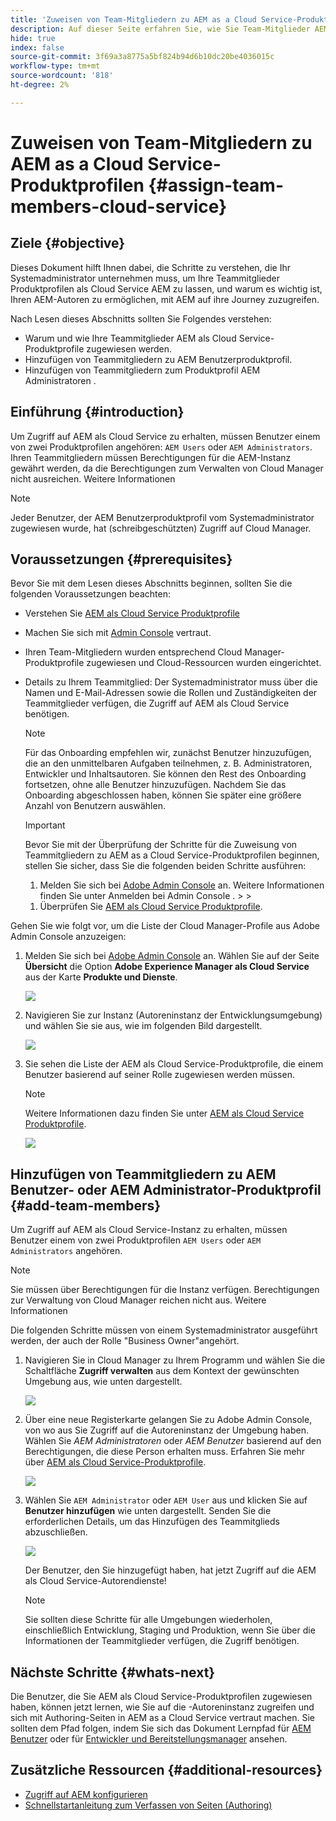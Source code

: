 ```yaml
---
title: 'Zuweisen von Team-Mitgliedern zu AEM as a Cloud Service-Produktprofilen '
description: Auf dieser Seite erfahren Sie, wie Sie Team-Mitglieder AEM as a Cloud Service-Produktprofilen zuweisen.
hide: true
index: false
source-git-commit: 3f69a3a8775a5bf824b94d6b10dc20be4036015c
workflow-type: tm+mt
source-wordcount: '818'
ht-degree: 2%

---
```



# Zuweisen von Team-Mitgliedern zu AEM as a Cloud Service-Produktprofilen {#assign-team-members-cloud-service}

## Ziele {#objective}

Dieses Dokument hilft Ihnen dabei, die Schritte zu verstehen, die Ihr Systemadministrator unternehmen muss, um Ihre Teammitglieder Produktprofilen als Cloud Service AEM zu lassen, und warum es wichtig ist, Ihren AEM-Autoren zu ermöglichen, mit AEM auf ihre Journey zuzugreifen.

Nach Lesen dieses Abschnitts sollten Sie Folgendes verstehen:

* Warum und wie Ihre Teammitglieder AEM als Cloud Service-Produktprofile zugewiesen werden.
* Hinzufügen von Teammitgliedern zu AEM Benutzerproduktprofil.
* Hinzufügen von Teammitgliedern zum Produktprofil AEM Administratoren .


## Einführung {#introduction}

Um Zugriff auf AEM als Cloud Service zu erhalten, müssen Benutzer einem von zwei Produktprofilen angehören:  `AEM Users` oder `AEM Administrators`. Ihren Teammitgliedern müssen Berechtigungen für die AEM-Instanz gewährt werden, da die Berechtigungen zum Verwalten von Cloud Manager nicht ausreichen. Weitere Informationen

>[!NOTE]
>Jeder Benutzer, der AEM Benutzerproduktprofil vom Systemadministrator zugewiesen wurde, hat (schreibgeschützten) Zugriff auf Cloud Manager.

## Voraussetzungen {#prerequisites}

Bevor Sie mit dem Lesen dieses Abschnitts beginnen, sollten Sie die folgenden Voraussetzungen beachten:

* Verstehen Sie [AEM als Cloud Service Produktprofile](https://experienceleague.adobe.com/docs/experience-manager-cloud-service/onboarding/onboarding-concepts/aem-cs-team-product-profiles.html?lang=en#aem-product-profiles)
* Machen Sie sich mit [Admin Console](https://experienceleague.adobe.com/docs/experience-manager-cloud-service/onboarding/onboarding-concepts/admin-console.html?lang=en) vertraut.
* Ihren Team-Mitgliedern wurden entsprechend Cloud Manager-Produktprofile zugewiesen und Cloud-Ressourcen wurden eingerichtet.
* Details zu Ihrem Teammitglied: Der Systemadministrator muss über die Namen und E-Mail-Adressen sowie die Rollen und Zuständigkeiten der Teammitglieder verfügen, die Zugriff auf AEM als Cloud Service benötigen.

   >[!NOTE]
   >Für das Onboarding empfehlen wir, zunächst Benutzer hinzuzufügen, die an den unmittelbaren Aufgaben teilnehmen, z. B. Administratoren, Entwickler und Inhaltsautoren. Sie können den Rest des Onboarding fortsetzen, ohne alle Benutzer hinzuzufügen. Nachdem Sie das Onboarding abgeschlossen haben, können Sie später eine größere Anzahl von Benutzern auswählen.


   >[!IMPORTANT]
   >Bevor Sie mit der Überprüfung der Schritte für die Zuweisung von Teammitgliedern zu AEM as a Cloud Service-Produktprofilen beginnen, stellen Sie sicher, dass Sie die folgenden beiden Schritte ausführen:
   >
   >1. Melden Sie sich bei [Adobe Admin Console](https://experienceleague.adobe.com/docs/experience-manager-cloud-service/onboarding/onboarding-concepts/admin-console.html?lang=en) an. Weitere Informationen finden Sie unter Anmelden bei Admin Console .
      >
      >
   1. Überprüfen Sie [AEM als Cloud Service Produktprofile](https://experienceleague.adobe.com/docs/experience-manager-cloud-service/onboarding/onboarding-concepts/aem-cs-team-product-profiles.html?lang=en#aem-product-profiles).


Gehen Sie wie folgt vor, um die Liste der Cloud Manager-Profile aus Adobe Admin Console anzuzeigen:

1. Melden Sie sich bei [Adobe Admin Console](https://adminconsole.adobe.com/) an. Wählen Sie auf der Seite **Übersicht** die Option **Adobe Experience Manager als Cloud Service** aus der Karte **Produkte und Dienste**.

   ![](/help/onboarding/onboarding-journey/assets/assign-team1.png)

1. Navigieren Sie zur Instanz (Autoreninstanz der Entwicklungsumgebung) und wählen Sie sie aus, wie im folgenden Bild dargestellt.

   ![](/help/onboarding/onboarding-journey/assets/cloud-profiles-1.png)


1. Sie sehen die Liste der AEM als Cloud Service-Produktprofile, die einem Benutzer basierend auf seiner Rolle zugewiesen werden müssen.

   >[!NOTE]
   >Weitere Informationen dazu finden Sie unter [AEM als Cloud Service Produktprofile](https://experienceleague.adobe.com/docs/experience-manager-cloud-service/onboarding/onboarding-concepts/aem-cs-team-product-profiles.html?lang=en#aem-product-profiles).

   ![](/help/onboarding/onboarding-journey/assets/cloud-profiles-2.png)


## Hinzufügen von Teammitgliedern zu AEM Benutzer- oder AEM Administrator-Produktprofil {#add-team-members}

Um Zugriff auf AEM als Cloud Service-Instanz zu erhalten, müssen Benutzer einem von zwei Produktprofilen `AEM Users` oder `AEM Administrators` angehören.

>[!NOTE]
>Sie müssen über Berechtigungen für die Instanz verfügen. Berechtigungen zur Verwaltung von Cloud Manager reichen nicht aus. Weitere Informationen

Die folgenden Schritte müssen von einem Systemadministrator ausgeführt werden, der auch der Rolle &quot;Business Owner&quot;angehört.

1. Navigieren Sie in Cloud Manager zu Ihrem Programm und wählen Sie die Schaltfläche **Zugriff verwalten** aus dem Kontext der gewünschten Umgebung aus, wie unten dargestellt.

   ![](/help/onboarding/onboarding-journey/assets/add-team1.png)

1. Über eine neue Registerkarte gelangen Sie zu Adobe Admin Console, von wo aus Sie Zugriff auf die Autoreninstanz der Umgebung haben. Wählen Sie *AEM Administratoren* oder *AEM Benutzer* basierend auf den Berechtigungen, die diese Person erhalten muss. Erfahren Sie mehr über [AEM als Cloud Service-Produktprofile](https://experienceleague.adobe.com/docs/experience-manager-cloud-service/onboarding/onboarding-concepts/aem-cs-team-product-profiles.html?lang=en#aem-product-profiles).

   ![](/help/onboarding/onboarding-journey/assets/add-team2.png)

1. Wählen Sie `AEM Administrator` oder `AEM User` aus und klicken Sie auf **Benutzer hinzufügen** wie unten dargestellt. Senden Sie die erforderlichen Details, um das Hinzufügen des Teammitglieds abzuschließen.

   ![](/help/onboarding/onboarding-journey/assets/add-team3.png)

   Der Benutzer, den Sie hinzugefügt haben, hat jetzt Zugriff auf die AEM als Cloud Service-Autorendienste!

   >[!NOTE]
   >Sie sollten diese Schritte für alle Umgebungen wiederholen, einschließlich Entwicklung, Staging und Produktion, wenn Sie über die Informationen der Teammitglieder verfügen, die Zugriff benötigen.


## Nächste Schritte {#whats-next}

Die Benutzer, die Sie AEM als Cloud Service-Produktprofilen zugewiesen haben, können jetzt lernen, wie Sie auf die -Autoreninstanz zugreifen und sich mit Authoring-Seiten in AEM as a Cloud Service vertraut machen. Sie sollten dem Pfad folgen, indem Sie sich das Dokument Lernpfad für [AEM Benutzer](/help/onboarding/onboarding-journey/learning-path-aem-users.md) oder für [Entwickler und Bereitstellungsmanager](/help/onboarding/onboarding-journey/learning-path-developers-deploymentmanagers.md) ansehen.

## Zusätzliche Ressourcen {#additional-resources}

* [Zugriff auf AEM konfigurieren](https://experienceleague.adobe.com/docs/experience-manager-learn/cloud-service/accessing/walk-through.html?lang=en)
* [Schnellstartanleitung zum Verfassen von Seiten (Authoring)](https://experienceleague.adobe.com/docs/experience-manager-cloud-service/sites/authoring/getting-started/quick-start.html?lang=en)
